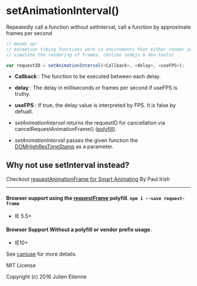 # setAnimationInterval()
Repeatedly call a function without setInterval, call a function by approximate frames per second

```javascript 
// Heads up!
// Animation timing functions work in enviroments that either render or 
// simulate the rendering of frames. (Unlike nodejs & dev tools)
```

```javascript
var requestID = setAnimationInterval(<Callback>, <delay>, <useFPS>);
```
- **Callback** : The function to be executed between each delay.

- **delay** : The delay in milliseconds or frames per second if useFPS is truthy.

- **useFPS** : If true, the delay value is interpreted by FPS. It is false by defualt.


- _setAnimationInterval_ returns the requestID for cancellation via cancelRequestAnimationFrame() ([polyfill](https://github.com/julienetie/request-frame)).
- _setAnimationInterval_ passes the given function the [DOMHighResTimeStamp](https://developer.mozilla.org/en-US/docs/Web/API/DOMHighResTimeStamp) as a parameter.


## Why not use setInterval instead?

Checkout [requestAnimationFrame for Smart Animating](https://www.paulirish.com/2011/requestanimationframe-for-smart-animating/) 
By Paul Irish
______

#### Browser support using the [requestFrame](https://github.com/julienetie/request-frame) polyfill. ```npm i --save request-frame```
- IE 5.5+

#### Browser Support Without a  polyfill or vendor prefix usage.
- IE10+

See [caniuse](http://caniuse.com/#feat=requestanimationframe) for more details.

MIT License

Copyright (c) 2016 Julien Etienne
